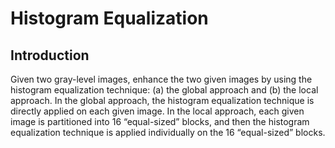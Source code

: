 # Histogram Equalization
## Introduction
Given two gray-level images, enhance the two given images by using the histogram equalization technique: (a) the global approach and (b) the local approach.
In the global approach, the histogram equalization technique is directly applied on each given image. In the local approach, each given image is partitioned into 16 “equal-sized” blocks, and then the histogram equalization technique is applied individually on the 16 “equal-sized” blocks.
